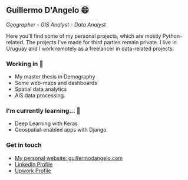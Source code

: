 ## Guillermo D'Angelo 😄

*Geographer - GIS Analyst - Data Analyst*

Here you'll find some of my personal projects, which are mostly Python-related. The projects I've made for third parties remain private.
I live in Uruguay and I work remotely as a freelancer in data-related projects.


### Working in 🔧

- My master thesis in Demography
- Some web-maps and dashboards
- Spatial data analytics
- AIS data processing

### I’m currently learning... 🌱 

- Deep Learning with Keras
- Geospatial-enabled apps with Django

### Get in touch
- [My personal website: guillermodangelo.com](https://guillermodangelo.com)
- [LinkedIn Profile](https://www.linkedin.com/in/guillermodangelo/)
- [Upwork Profile](https://www.upwork.com/freelancers/~01dded002c76890397)

<!--
**guillermodangelo/guillermodangelo** is a ✨ _special_ ✨ repository because its `README.md` (this file) appears on your GitHub profile.

Here are some ideas to get you started:

- 🔭 I’m currently working on ...
- 🌱 I’m currently learning ...
- 👯 I’m looking to collaborate on ...
- 🤔 I’m looking for help with ...
- 💬 Ask me about ...
- 📫 How to reach me: ...
- 😄 Pronouns: ...
- ⚡ Fun fact: ...
-->
